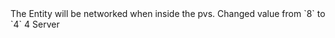 <function name="FL_EDICT_PVSCHECK" parent="pvs" type="libraryfield">
	<description>
		The Entity will be networked when inside the pvs.
		<changed version="0.7">
			Changed value from `8` to `4`
		</changed>
	</description>
	<value>4</value>
	<realm>Server</realm>
</function>